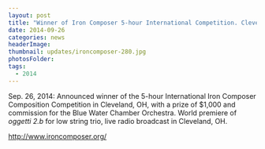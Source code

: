 ```yaml
---
layout: post
title: "Winner of Iron Composer 5-hour International Competition. Cleveland, OH."
date: 2014-09-26
categories: news
headerImage:
thumbnail: updates/ironcomposer-280.jpg
photosFolder:
tags:
  - 2014
---
```


Sep. 26, 2014: Announced winner of the 5-hour International Iron Composer Composition Competition in Cleveland, OH, with a prize of $1,000 and commission for the Blue Water Chamber Orchestra. World premiere of <em>oggetti 2.b</em> for low string trio, live radio broadcast in Cleveland, OH.

http://www.ironcomposer.org/
